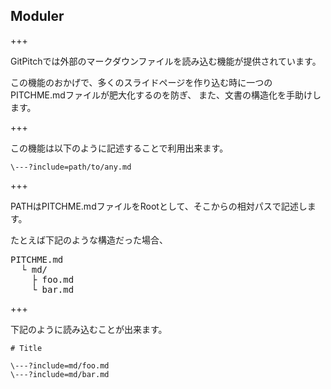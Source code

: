 ## Moduler

+++

GitPitchでは外部のマークダウンファイルを読み込む機能が提供されています。

この機能のおかげで、多くのスライドページを作り込む時に一つのPITCHME.mdファイルが肥大化するのを防ぎ、
また、文書の構造化を手助けします。

+++

この機能は以下のように記述することで利用出来ます。

```
\---?include=path/to/any.md
```

+++

PATHはPITCHME.mdファイルをRootとして、そこからの相対パスで記述します。

たとえば下記のような構造だった場合、

<pre>
PITCHME.md
  └ md/
    ├ foo.md
    └ bar.md
</pre>

+++

下記のように読み込むことが出来ます。

```
# Title

\---?include=md/foo.md
\---?include=md/bar.md
```
